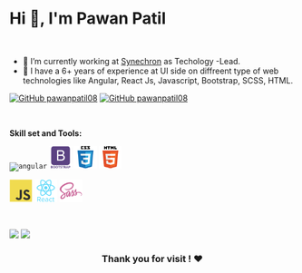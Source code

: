 <h1>Hi 👋, I'm Pawan Patil</h1>
<br>


- 🔭 I’m currently working at [Synechron](https://www.synechron.com/) as Techology -Lead.
- 🌱 I have a 6+ years of experience at UI side on diffreent type of web technologies like Angular, React Js, Javascript, Bootstrap, SCSS, HTML.


[![GitHub pawanpatil08](https://komarev.com/ghpvc/?username=pawanpatil08&label=Profile%20views&color=0e75b6&style=flat)](https://github.com/pawanpatil08)
[![GitHub pawanpatil08](https://img.shields.io/github/followers/pawanpatil08?label=follow&style=social)](https://github.com/pawanpatil08)

<br/>

**Skill set and Tools:**

<code><img src="https://angular.io/assets/images/logos/angular/angular.svg" alt="angular" height="40"/></code>
<code><img src="https://raw.githubusercontent.com/devicons/devicon/master/icons/bootstrap/bootstrap-plain-wordmark.svg" alt="bootstrap" height="40"/></code>
<code><img src="https://raw.githubusercontent.com/devicons/devicon/master/icons/css3/css3-original-wordmark.svg" alt="css3" height="40"/></code>
<code><img src="https://raw.githubusercontent.com/devicons/devicon/master/icons/html5/html5-original-wordmark.svg" alt="html5" height="40"/></code>

<code><img src="https://raw.githubusercontent.com/devicons/devicon/master/icons/javascript/javascript-original.svg" alt="javascript" height="40"/></code>
<code><img src="https://raw.githubusercontent.com/devicons/devicon/master/icons/react/react-original-wordmark.svg" alt="react" height="40"/></code>
<code><img src="https://raw.githubusercontent.com/devicons/devicon/master/icons/sass/sass-original.svg" alt="sass" height="40"/></code>


<br/>


<p>
   <img height="180em" src="https://github-readme-stats-eight-theta.vercel.app/api?username=pawanpatil08&show_icons=true&theme=algolia&include_all_commits=true&count_private=true"/>
  <img height="180em" src="https://github-readme-stats-eight-theta.vercel.app/api/top-langs/?username=pawanpatil08&layout=compact&langs_count=8&theme=algolia"/>

</p>

<div align="center">

### Thank you for visit ! ❤️

</div>
